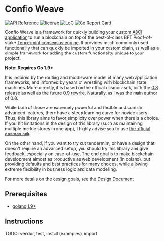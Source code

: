 # Confio Weave

[![API Reference](https://godoc.org/github.com/confio/weave?status.svg
)](https://godoc.org/github.com/confio/weave)
[![license](https://img.shields.io/github/license/confio/weave.svg)](https://github.com/confio/weave/blob/master/LICENSE)
[![LoC](https://tokei.rs/b1/github/confio/weave)](https://github.com/confio/weave)
[![Go Report Card](https://goreportcard.com/badge/github.com/confio/weave)](https://goreportcard.com/report/github.com/confio/weave)

Confio Weave is a framework for quickly building your custom
[ABCI application](https://github.com/tendermint/abci)
to run a blockchain on top of the best-of-class
BFT Proof-of-stake [Tendermint consensus engine](https://github.com/tendermint/tendermint).
It provides much commonly used functionality that can
quickly be imported in your custom chain, as well as a
simple framework for adding the custom functionality unique
to your project.

**Note: Requires Go 1.9+**

It is inspired by the routing and middleware model of many web
application frameworks, and informed by years of wrestling with
blockchain state machines. More directly, it is based on the
offical cosmos-sdk, both the
[0.8 release](https://github.com/cosmos/cosmos-sdk/tree/v0.8.0) as well as the
future [0.9 rewrite](https://github.com/cosmos/cosmos-sdk/tree/develop). Naturally, as I was the main author of 0.8.

While both of those are extremely powerful and flexible
and contain advanced features, there have a steep learning
curve for novice users. Thus, this library aims to favor
simplicity over power when there is a choice. If you hit
limitations in the design of this library (such as
maintaining multiple merkle stores in one app), I highly
advise you to use
[the official cosmos sdk](https://github.com/cosmos/cosmos-sdk).

On the other hand, if you want to try out tendermint, or have a
design that doesn't require an advanced setup, you should try
this library and give feedback, especially on ease-of-use.
The end goal is to make blockchain development almost as
productive as web development (in golang), but providing
defaults and best practices for many choices, while allowing
extreme flexibility in business logic and data modelling.

For more details on the design goals, see the
[Design Document](./docs/design.rst)

## Prerequisites

* [golang 1.9+](https://golang.org/doc/install)


## Instructions

TODO: vendor, test, install (examples), import
